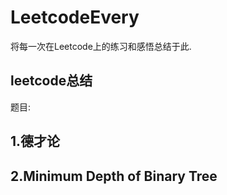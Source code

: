 # LeetcodeEvery
将每一次在Leetcode上的练习和感悟总结于此.
## leetcode总结
题目:
## 1.德才论
## 2.Minimum Depth of Binary Tree
